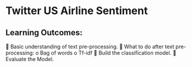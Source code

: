 # Twitter US Airline Sentiment

## Learning Outcomes:
 Basic understanding of text pre-processing.
 What to do after text pre-processing:
o Bag of words
o Tf-idf
 Build the classification model.
 Evaluate the Model.
